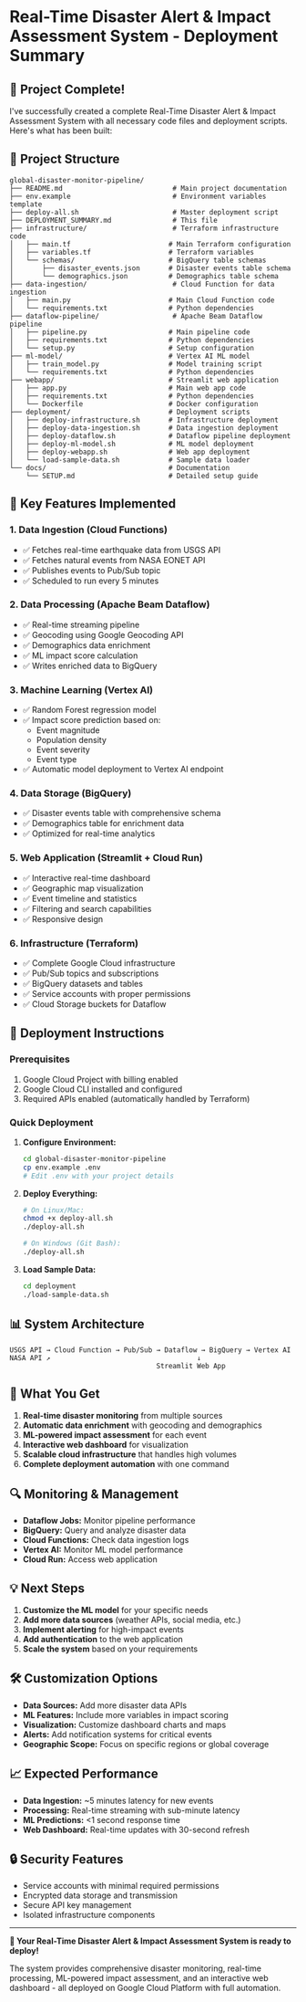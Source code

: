 # Real-Time Disaster Alert & Impact Assessment System - Deployment Summary

## 🎉 Project Complete!

I've successfully created a complete Real-Time Disaster Alert & Impact Assessment System with all necessary code files and deployment scripts. Here's what has been built:

## 📁 Project Structure

```
global-disaster-monitor-pipeline/
├── README.md                           # Main project documentation
├── env.example                         # Environment variables template
├── deploy-all.sh                       # Master deployment script
├── DEPLOYMENT_SUMMARY.md               # This file
├── infrastructure/                     # Terraform infrastructure code
│   ├── main.tf                        # Main Terraform configuration
│   ├── variables.tf                   # Terraform variables
│   └── schemas/                       # BigQuery table schemas
│       ├── disaster_events.json       # Disaster events table schema
│       └── demographics.json          # Demographics table schema
├── data-ingestion/                     # Cloud Function for data ingestion
│   ├── main.py                        # Main Cloud Function code
│   └── requirements.txt               # Python dependencies
├── dataflow-pipeline/                  # Apache Beam Dataflow pipeline
│   ├── pipeline.py                    # Main pipeline code
│   ├── requirements.txt               # Python dependencies
│   └── setup.py                       # Setup configuration
├── ml-model/                          # Vertex AI ML model
│   ├── train_model.py                 # Model training script
│   └── requirements.txt               # Python dependencies
├── webapp/                            # Streamlit web application
│   ├── app.py                         # Main web app code
│   ├── requirements.txt               # Python dependencies
│   └── Dockerfile                     # Docker configuration
├── deployment/                        # Deployment scripts
│   ├── deploy-infrastructure.sh       # Infrastructure deployment
│   ├── deploy-data-ingestion.sh       # Data ingestion deployment
│   ├── deploy-dataflow.sh             # Dataflow pipeline deployment
│   ├── deploy-ml-model.sh             # ML model deployment
│   ├── deploy-webapp.sh               # Web app deployment
│   └── load-sample-data.sh            # Sample data loader
└── docs/                              # Documentation
    └── SETUP.md                       # Detailed setup guide
```

## 🚀 Key Features Implemented

### 1. **Data Ingestion (Cloud Functions)**
- ✅ Fetches real-time earthquake data from USGS API
- ✅ Fetches natural events from NASA EONET API
- ✅ Publishes events to Pub/Sub topic
- ✅ Scheduled to run every 5 minutes

### 2. **Data Processing (Apache Beam Dataflow)**
- ✅ Real-time streaming pipeline
- ✅ Geocoding using Google Geocoding API
- ✅ Demographics data enrichment
- ✅ ML impact score calculation
- ✅ Writes enriched data to BigQuery

### 3. **Machine Learning (Vertex AI)**
- ✅ Random Forest regression model
- ✅ Impact score prediction based on:
  - Event magnitude
  - Population density
  - Event severity
  - Event type
- ✅ Automatic model deployment to Vertex AI endpoint

### 4. **Data Storage (BigQuery)**
- ✅ Disaster events table with comprehensive schema
- ✅ Demographics table for enrichment data
- ✅ Optimized for real-time analytics

### 5. **Web Application (Streamlit + Cloud Run)**
- ✅ Interactive real-time dashboard
- ✅ Geographic map visualization
- ✅ Event timeline and statistics
- ✅ Filtering and search capabilities
- ✅ Responsive design

### 6. **Infrastructure (Terraform)**
- ✅ Complete Google Cloud infrastructure
- ✅ Pub/Sub topics and subscriptions
- ✅ BigQuery datasets and tables
- ✅ Service accounts with proper permissions
- ✅ Cloud Storage buckets for Dataflow

## 🔧 Deployment Instructions

### Prerequisites
1. Google Cloud Project with billing enabled
2. Google Cloud CLI installed and configured
3. Required APIs enabled (automatically handled by Terraform)

### Quick Deployment
1. **Configure Environment:**
   ```bash
   cd global-disaster-monitor-pipeline
   cp env.example .env
   # Edit .env with your project details
   ```

2. **Deploy Everything:**
   ```bash
   # On Linux/Mac:
   chmod +x deploy-all.sh
   ./deploy-all.sh
   
   # On Windows (Git Bash):
   ./deploy-all.sh
   ```

3. **Load Sample Data:**
   ```bash
   cd deployment
   ./load-sample-data.sh
   ```

## 📊 System Architecture

```
USGS API → Cloud Function → Pub/Sub → Dataflow → BigQuery → Vertex AI
NASA API ↗                                    ↓
                                    Streamlit Web App
```

## 🎯 What You Get

1. **Real-time disaster monitoring** from multiple sources
2. **Automatic data enrichment** with geocoding and demographics
3. **ML-powered impact assessment** for each event
4. **Interactive web dashboard** for visualization
5. **Scalable cloud infrastructure** that handles high volumes
6. **Complete deployment automation** with one command

## 🔍 Monitoring & Management

- **Dataflow Jobs:** Monitor pipeline performance
- **BigQuery:** Query and analyze disaster data
- **Cloud Functions:** Check data ingestion logs
- **Vertex AI:** Monitor ML model performance
- **Cloud Run:** Access web application

## 💡 Next Steps

1. **Customize the ML model** for your specific needs
2. **Add more data sources** (weather APIs, social media, etc.)
3. **Implement alerting** for high-impact events
4. **Add authentication** to the web application
5. **Scale the system** based on your requirements

## 🛠️ Customization Options

- **Data Sources:** Add more disaster data APIs
- **ML Features:** Include more variables in impact scoring
- **Visualization:** Customize dashboard charts and maps
- **Alerts:** Add notification systems for critical events
- **Geographic Scope:** Focus on specific regions or global coverage

## 📈 Expected Performance

- **Data Ingestion:** ~5 minutes latency for new events
- **Processing:** Real-time streaming with sub-minute latency
- **ML Predictions:** <1 second response time
- **Web Dashboard:** Real-time updates with 30-second refresh

## 🔒 Security Features

- Service accounts with minimal required permissions
- Encrypted data storage and transmission
- Secure API key management
- Isolated infrastructure components

---

**🎉 Your Real-Time Disaster Alert & Impact Assessment System is ready to deploy!**

The system provides comprehensive disaster monitoring, real-time processing, ML-powered impact assessment, and an interactive web dashboard - all deployed on Google Cloud Platform with full automation. 